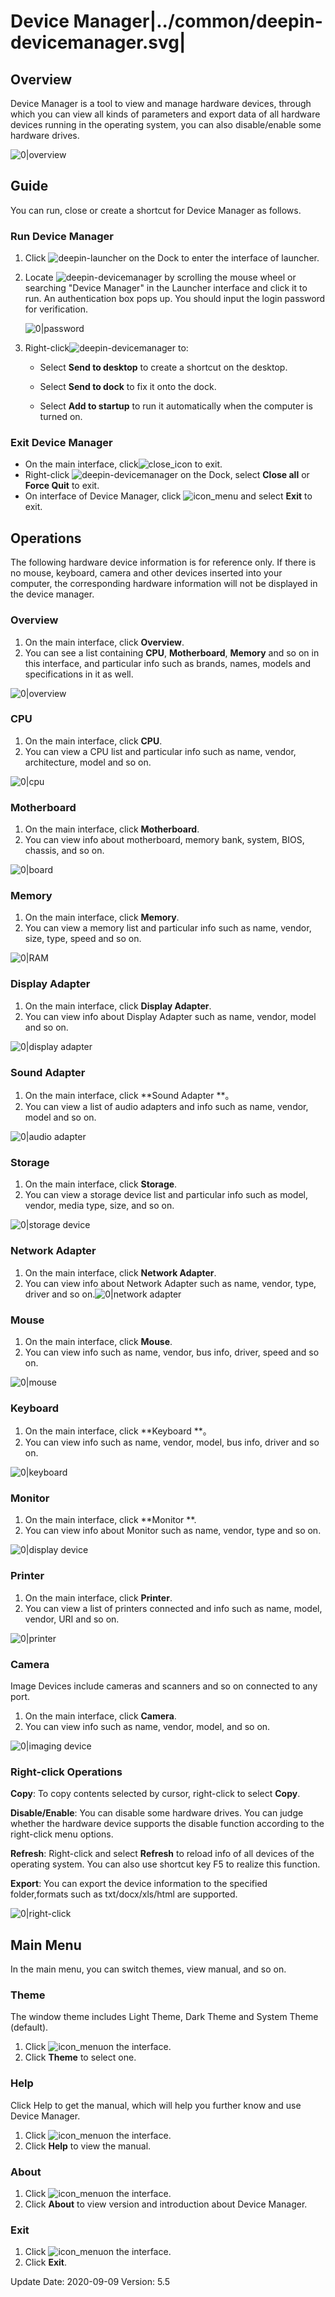 # Device Manager|../common/deepin-devicemanager.svg|

## Overview 

Device Manager is a tool to view and manage hardware devices, through which you can view all kinds of parameters and export data of all hardware devices running in the operating system, you can also disable/enable some hardware drives. 

![0|overview](jpg/overview.png)

## Guide

You can run, close or create a shortcut for Device Manager as follows.

### Run Device Manager

1. Click ![deepin-launcher](icon/deepin-launcher.svg) on the Dock to enter the interface of launcher.

2. Locate ![deepin-devicemanager](icon/deepin-devicemanager.svg) by scrolling the mouse wheel or searching "Device Manager" in the Launcher interface and click it to run. An authentication box pops up. You should input the login password for verification. 

   ![0|password](jpg/password.png)

3. Right-click![deepin-devicemanager](icon/deepin-devicemanager.svg) to:

   - Select **Send to desktop** to create a shortcut on the desktop.

   - Select  **Send to dock** to fix it onto the dock.

   - Select **Add to startup** to run it automatically when the computer is turned on.

   

### Exit Device Manager

- On the main interface, click![close_icon](icon/close.svg) to exit.
- Right-click ![deepin-devicemanager](icon/deepin-devicemanager.svg)  on the Dock, select **Close all** or **Force Quit** to exit.
- On interface of Device Manager, click ![icon_menu](icon/icon_menu.svg)  and select **Exit** to exit.

## Operations

The following hardware device information is for reference only. If there is no mouse, keyboard, camera and other devices inserted into your computer, the corresponding hardware information will not be displayed in the device manager.

### Overview

1. On the main interface, click **Overview**.
2. You can see a list containing **CPU**, **Motherboard**, **Memory** and so on in this interface, and particular info such as brands, names, models and specifications in it as well. 

![0|overview](jpg/overview.png)

### CPU

1. On the main interface, click **CPU**.
2. You can view a CPU list and particular info such as name, vendor, architecture, model and so on. 

![0|cpu](jpg/cpu.png)

### Motherboard 

1. On the main interface, click **Motherboard**. 
2. You can view info about motherboard, memory bank, system, BIOS, chassis, and so on.

![0|board](jpg/board.png)

### Memory

1. On the main interface, click **Memory**.
2. You can view a memory list and particular info such as name, vendor, size, type, speed and so on.

![0|RAM](jpg/RAM.png)

### Display Adapter

1. On the main interface, click **Display Adapter**.
2. You can view info about Display Adapter such as name, vendor, model and so on.

![0|display adapter](jpg/display-adapter.png)

### Sound Adapter

1. On the main interface, click **Sound Adapter **。
2. You can view a list of audio adapters and info such as name, vendor, model and so on.

![0|audio adapter](jpg/audio-adapter.png)

### Storage

1. On the main interface, click **Storage**.
2. You can view a storage device list and particular info such as model, vendor, media type, size, and so on.

![0|storage device](jpg/storage-device.png)

### Network Adapter

1. On the main interface, click **Network Adapter**.
2. You can view info about Network Adapter such as name, vendor, type, driver and so on.![0|network adapter](jpg/network-adapter.png)

### Mouse

1. On the main interface, click **Mouse**.
2. You can view info such as name, vendor, bus info, driver, speed and so on.

![0|mouse](jpg/mouse.png)

### Keyboard

1. On the main interface, click **Keyboard **。
2. You can view info such as name, vendor, model, bus info, driver and so on.

![0|keyboard](jpg/keyboard.png)

### Monitor

1. On the main interface, click **Monitor **.
2. You can view info about Monitor such as name, vendor, type and so on.

![0|display device](jpg/display-device.png)

### Printer

1. On the main interface, click **Printer**.
2. You can view a list of printers connected and info such as name, model, vendor, URI and so on.

![0|printer](jpg/printer.png)

### Camera

Image Devices include cameras and scanners and so on connected to any port.

1. On the main interface, click **Camera**.
2. You can view info such as name, vendor, model, and so on.

![0|imaging device](jpg/imaging-device.png)



### Right-click Operations 

**Copy**: To copy contents selected by cursor, right-click to select  **Copy**.

**Disable/Enable**: You can disable some hardware drives. You can judge whether the hardware device supports the disable function according to the right-click menu options. 

**Refresh**: Right-click and select  **Refresh** to reload info of all devices of the operating system. You can also use shortcut key F5 to realize this function.

**Export**: You can export the device information to the specified folder,formats such as txt/docx/xls/html are supported. 

![0|right-click](jpg/right-click.png)

## Main Menu

In the main menu, you can switch themes, view manual, and so on.

### Theme

The window theme includes Light Theme, Dark Theme and System Theme (default).

1. Click ![icon_menu](icon/icon_menu.svg)on the interface.
2. Click  **Theme** to select one.


### Help

Click Help to get the manual, which will help you further know and use Device Manager.

1. Click ![icon_menu](icon/icon_menu.svg)on the interface.
2. Click **Help** to view the manual.


### About

1. Click ![icon_menu](icon/icon_menu.svg)on the interface.
2. Click **About** to view version and introduction about Device Manager.

### Exit

1. Click ![icon_menu](icon/icon_menu.svg)on the interface.
2. Click  **Exit**.


<div class="version-info"><span>Update Date: 2020-09-09</span><span> Version: 5.5</span></div>